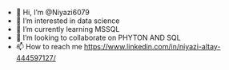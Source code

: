 - 👋 Hi, I’m @Niyazi6079
- 👀 I’m interested in data science 
- 🌱 I’m currently learning MSSQL
- 💞️ I’m looking to collaborate on PHYTON AND SQL
- 📫 How to reach me https://www.linkedin.com/in/niyazi-altay-444597127/

<!---
Niyazi6079/Niyazi6079 is a ✨ special ✨ repository because its `README.md` (this file) appears on your GitHub profile.
You can click the Preview link to take a look at your changes.
--->
